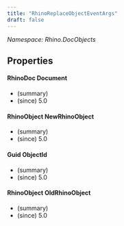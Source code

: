 ```yaml
---
title: "RhinoReplaceObjectEventArgs"
draft: false
---
```


*Namespace: Rhino.DocObjects*
## Properties
#### RhinoDoc Document
- (summary) 
- (since) 5.0
#### RhinoObject NewRhinoObject
- (summary) 
- (since) 5.0
#### Guid ObjectId
- (summary) 
- (since) 5.0
#### RhinoObject OldRhinoObject
- (summary) 
- (since) 5.0

